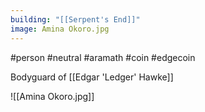 ```yaml
---
building: "[[Serpent's End]]"
image: Amina Okoro.jpg
---
```


#person #neutral #aramath #coin #edgecoin

Bodyguard of [[Edgar 'Ledger' Hawke]]

![[Amina Okoro.jpg]]